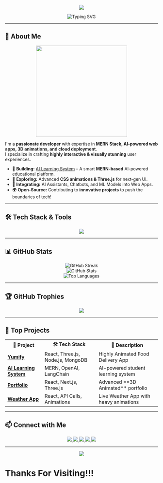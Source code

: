 <p align="center">
  <img src="https://capsule-render.vercel.app/api?type=waving&color=0:00FFFF,50:8A2BE2,100:FF6B6B&height=200&section=header&text=Hi%20there,%20I'm%20Anas%20Khan!%20👋&fontSize=40&fontColor=ffffff&animation=fadeIn" />
</p>

<p align="center">
  <img src="https://readme-typing-svg.herokuapp.com?font=Fira+Code&size=22&pause=1000&color=FF6B6B&center=true&width=600&lines=MERN+Stack+Developer+%7C+AI+Enthusiast+%7C+Open-Source+Contributor;Passionate+about+Interactive+Web+Apps;Always+learning+and+building!+🚀" alt="Typing SVG" />
</p>


---

## 🚀 About Me  

<p align="center">
  <img src="https://media.giphy.com/media/QTfX9Ejfra3ZmNxh6B/giphy.gif" width="300px"/>
</p>

I'm a **passionate developer** with expertise in **MERN Stack, AI-powered web apps, 3D animations, and cloud deployment**.  
I specialize in crafting **highly interactive & visually stunning** user experiences.  

- 🚀 **Building:** [AI Learning System](#) – A smart **MERN-based** AI-powered educational platform.  
- 🎨 **Exploring:** Advanced **CSS animations & Three.js** for next-gen UI.  
- 🤖 **Integrating:** AI Assistants, Chatbots, and ML Models into Web Apps.  
- 🌍 **Open-Source:** Contributing to **innovative projects** to push the boundaries of tech!  

---

## 🛠 Tech Stack & Tools  

<p align="center">
  <img src="https://skillicons.dev/icons?i=js,react,redux,nextjs,nodejs,express,mongodb,git,github,tailwind,figma,docker,aws,vercel,linux" />
</p>

---

## 📊 GitHub Stats  

<p align="center">
  <img src="https://github-readme-streak-stats.herokuapp.com/?user=Anaskhan78602&theme=tokyonight" alt="GitHub Streak" />
  <br/>
  <img src="https://github-readme-stats.vercel.app/api?username=Anaskhan78602&show_icons=true&theme=tokyonight" alt="GitHub Stats" />
  <br/>
  <img src="https://github-readme-stats.vercel.app/api/top-langs/?username=Anaskhan78602&layout=compact&theme=tokyonight" alt="Top Languages" />
</p>

---

## 🏆 GitHub Trophies  
<p align="center">
  <img src="https://github-profile-trophy.vercel.app/?username=anaskhan78602&theme=radical&no-frame=false&no-bg=true&margin-w=4" />
</p>

---

## 🚀 **Top Projects**  

<p align="center">
  <table>
    <tr>
      <th>🚀 Project</th>
      <th>🛠 Tech Stack</th>
      <th>📌 Description</th>
    </tr>
    <tr>
      <td><strong><a href="https://yumify-food-delivery.netlify.app/">Yumify</a></strong></td>
      <td>React, Three.js, Node.js, MongoDB</td>
      <td>Highly Animated Food Delivery App</td>
    </tr>
    <tr>
      <td><strong><a href="#">AI Learning System</a></strong></td>
      <td>MERN, OpenAI, LangChain</td>
      <td>AI-powered student learning system</td>
    </tr>
    <tr>
      <td><strong><a href="https://portfolio-anas-eight.vercel.app/">Portfolio</a></strong></td>
      <td>React, Next.js, Three.js</td>
      <td>Advanced **3D Animated** portfolio</td>
    </tr>
    <tr>
      <td><strong><a href="#">Weather App</a></strong></td>
      <td>React, API Calls, Animations</td>
      <td>Live Weather App with heavy animations</td>
    </tr>
  </table>
</p>

---

## 📫 Connect with Me  

<p align="center">
  <a href="https://portfolio-anas-eight.vercel.app/">
    <img src="https://img.shields.io/badge/Portfolio-%23000000.svg?&style=for-the-badge&logo=vercel&logoColor=white" onmouseover="this.style.transform='scale(1.1)';" onmouseout="this.style.transform='scale(1)';"/>
  </a>
  <a href="mailto:anasxaerospace@gmail.com">
    <img src="https://img.shields.io/badge/Email-%23D14836.svg?&style=for-the-badge&logo=gmail&logoColor=white" onmouseover="this.style.transform='scale(1.1)';" onmouseout="this.style.transform='scale(1)';"/>
  </a>
  <a href="https://www.linkedin.com/in/anas-khan-751351244/">
    <img src="https://img.shields.io/badge/LinkedIn-%230077B5.svg?&style=for-the-badge&logo=linkedin&logoColor=white" onmouseover="this.style.transform='scale(1.1)';" onmouseout="this.style.transform='scale(1)';"/>
  </a>
  <a href="https://github.com/Anaskhan78602">
    <img src="https://img.shields.io/badge/GitHub-%23121011.svg?&style=for-the-badge&logo=github&logoColor=white" onmouseover="this.style.transform='scale(1.1)';" onmouseout="this.style.transform='scale(1)';"/>
  </a>
  <a href="https://leetcode.com/u/anasxaerospace/">
    <img src="https://img.shields.io/badge/LeetCode-%23FFA116.svg?&style=for-the-badge&logo=leetcode&logoColor=white" onmouseover="this.style.transform='scale(1.1)';" onmouseout="this.style.transform='scale(1)';"/>
  </a>
</p>

---

<p align="center">
  <img src="https://capsule-render.vercel.app/api?type=waving&color=0:00FFFF,50:8A2BE2,100:00FF66&height=200&section=footer&text=✨%20Code,%20Build,%20Innovate!%20🚀&fontSize=40&fontColor=ffffff&animation=fadeIn"/>
</p>

<h1>Thanks For Visiting!!!</h1>

